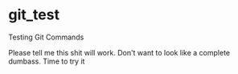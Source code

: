 # git_test
Testing Git Commands

Please tell me this shit will work.
Don't want to look like a complete dumbass.
Time to try it
